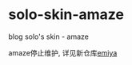 # solo-skin-amaze
blog solo's skin - amaze

amaze停止维护, 详见新仓库[emiya](https://github.com/zjhch123/solo-skin-emiya)
